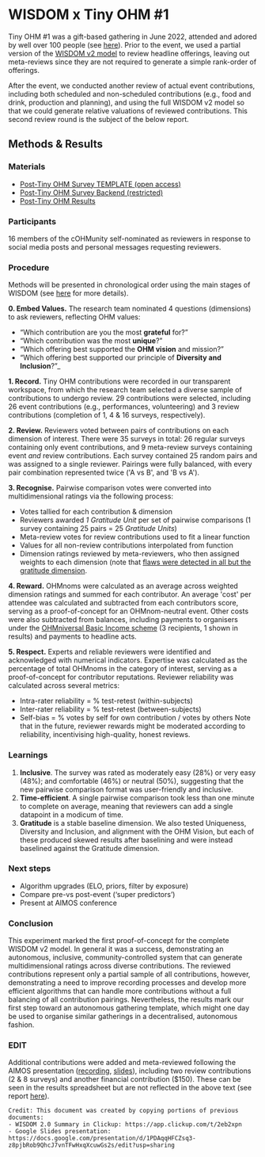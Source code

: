 # WISDOM x Tiny OHM #1

Tiny OHM #1 was a gift-based gathering in June 2022, attended and adored by well over 100 people (see [here](https://openheartmind.org/tiny-ohm-1/?preview_id=1&preview_nonce=822c709527&preview=true)). Prior to the event, we used a partial version of the [WISDOM v2 model](https://github.com/openheartmind/WISDOM/blob/main/reports/WISDOM_v2.md) to review headline offerings, leaving out meta-reviews since they are not required to generate a simple rank-order of offerings. 

After the event, we conducted another review of actual event contributions, including both scheduled and non-scheduled contributions (e.g., food and drink, production and planning), and using the full WISDOM v2 model so that we could generate relative valuations of reviewed contributions. This second review round is the subject of the below report. 

## Methods & Results
### Materials
- [Post-Tiny OHM Survey TEMPLATE (open access)](https://docs.google.com/spreadsheets/d/1tkwqzx2RmbYZXYHtkanUfepgWaoiAusp5NAXUO5jKNc/edit?usp=sharing)
- [Post-Tiny OHM Survey Backend (restricted)](https://docs.google.com/spreadsheets/d/1Z4Y0bLmKW8koYfsDj0iMaQP9yS4P6-WhScdvgzu4-wE/edit?usp=sharing)
- [Post-Tiny OHM Results](https://docs.google.com/spreadsheets/d/1HS7HFa9y6PfF61_wTuCAbj9RTHe94VLXulS0pDYgtns/edit?usp=sharing)

### Participants
16 members of the cOHMunity self-nominated as reviewers in response to social media posts and personal messages requesting reviewers. 

### Procedure
Methods will be presented in chronological order using the main stages of WISDOM (see [here](https://github.com/openheartmind/WISDOM/tree/main) for more details). 

**0. Embed Values.** The research team nominated 4 questions (dimensions) to ask reviewers, reflecting OHM values:
- “Which contribution are you the most **grateful** for?”
- “Which contribution was the most **unique**?”
- “Which offering best supported the **OHM vision** and mission?”
- “Which offering best supported our principle of **Diversity and Inclusion**?”_

**1. Record.** Tiny OHM contributions were recorded in our transparent workspace, from which the research team selected a diverse sample of contributions to undergo review. 29 contributions were selected, including 26 event contributions (e.g., performances, volunteering) and 3 review contributions (completion of 1, 4 & 16 surveys, respectively). 

**2. Review.** Reviewers voted between pairs of contributions on each dimension of interest. There were 35 surveys in total: 26 regular surveys containing only event contributions, and 9 meta-review surveys containing event _and_ review contributions. Each survey contained 25 random pairs and was assigned to a single reviewer. Pairings were fully balanced, with every pair combination represented twice ('A vs B', and 'B vs A').

**3. Recognise.** Pairwise comparison votes were converted into multidimensional ratings via the following process:
- Votes tallied for each contribution & dimension
- Reviewers awarded _1 Gratitude Unit_ per set of pairwise comparisons (1 survey containing 25 pairs = 25 _Gratitude Units_)
- Meta-review votes for review contributions used to fit a linear function
- Values for all non-review contributions interpolated from function
- Dimension ratings reviewed by meta-reviewers, who then assigned weights to each dimension (note that [flaws were detected in all but the gratitude dimension](https://docs.google.com/spreadsheets/d/1HS7HFa9y6PfF61_wTuCAbj9RTHe94VLXulS0pDYgtns/edit?gid=2015988523#gid=2015988523).

**4. Reward.** OHMnoms were calculated as an average across weighted dimension ratings and summed for each contributor. An average 'cost' per attendee was calculated and subtracted from each contributors score, serving as a proof-of-concept for an OHMnom-neutral event. Other costs were also subtracted from balances, including payments to organisers under the [OHMniversal Basic Income scheme](https://github.com/openheartmind/WISDOM/blob/main/reports/OHMniversal-basic-income-scheme.md) (3 recipients, 1 shown in results) and payments to headline acts. 

**5. Respect.** Experts and reliable reviewers were identified and acknowledged with numerical indicators. Expertise was calculated as the percentage of total OHMnoms in the category of interest, serving as a proof-of-concept for contributor reputations. Reviewer reliability was calculated across several metrics:
- Intra-rater reliability = % test-retest (within-subjects)
- Inter-rater reliability = % test-retest (between-subjects)
- Self-bias = % votes by self for own contribution / votes by others
Note that in the future, reviewer rewards might be moderated according to reliability, incentivising high-quality, honest reviews.

### Learnings
1. **Inclusive**. The survey was rated as moderately easy (28%) or very easy (48%); and comfortable (46%) or neutral (50%), suggesting that the new pairwise comparison format was user-friendly and inclusive. 
2. **Time-efficient**. A single pairwise comparison took less than one minute to complete on average, meaning that reviewers can add a single datapoint in a modicum of time. 
3. **Gratitude** is a stable baseline dimension. We also tested Uniqueness, Diversity and Inclusion, and alignment with the OHM Vision, but each of these produced skewed results after baselining and were instead baselined against the Gratitude dimension. 

### Next steps
- Algorithm upgrades (ELO, priors, filter by exposure)
- Compare pre-vs post-event (‘super predictors’)
- Present at AIMOS conference 

### Conclusion
This experiment marked the first proof-of-concept for the complete WISDOM v2 model. In general it was a success, demonstrating an autonomous, inclusive, community-controlled system that can generate multidimensional ratings across diverse contributions. The reviewed contributions represent only a partial sample of all contributions, however, demonstrating a need to improve recording processes and develop more efficient algorithms that can handle more contributions without a full balancing of all contribution pairings. Nevertheless, the results mark our first step toward an autonomous gathering template, which might one day be used to organise similar gatherings in a decentralised, autonomous fashion. 

### EDIT
Additional contributions were added and meta-reviewed following the AIMOS presentation ([recording](https://youtu.be/NHgG599NoSk?si=CKAcxIM36oMvLlPc), [slides](https://docs.google.com/presentation/d/1PDAqqHFCZsq3-z8pjbRob9QhcJ7vnTFwHxqXcuwGs2s/edit?usp=sharing)), including two review contributions (2 & 8 surveys) and another financial contribution ($150). These can be seen in the results spreadsheet but are not reflected in the above text (see report [here](https://github.com/openheartmind/WISDOM/blob/main/reports/WISDOM-x-Tiny-OHM-upgrades.md)).


~~~
Credit: This document was created by copying portions of previous documents:
- WISDOM 2.0 Summary in Clickup: https://app.clickup.com/t/2eb2xpn
- Google Slides presentation: https://docs.google.com/presentation/d/1PDAqqHFCZsq3-z8pjbRob9QhcJ7vnTFwHxqXcuwGs2s/edit?usp=sharing


